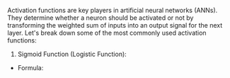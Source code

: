 
Activation functions are key players in artificial neural networks (ANNs). 
They determine whether a neuron should be activated or not by transforming 
the weighted sum of inputs into an output signal for the next layer. Let's 
break down some of the most commonly used activation functions:
1. Sigmoid Function (Logistic Function):
* Formula: 
